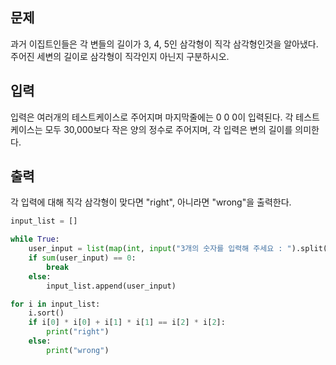 
## 문제

과거 이집트인들은 각 변들의 길이가 3, 4, 5인 삼각형이 직각 삼각형인것을 알아냈다. 주어진 세변의 길이로 삼각형이 직각인지 아닌지 구분하시오.

 

## 입력

입력은 여러개의 테스트케이스로 주어지며 마지막줄에는 0 0 0이 입력된다. 각 테스트케이스는 모두 30,000보다 작은 양의 정수로 주어지며, 각 입력은 변의 길이를 의미한다.

 

## 출력

각 입력에 대해 직각 삼각형이 맞다면 "right", 아니라면 "wrong"을 출력한다.

 
```python
input_list = []

while True:
    user_input = list(map(int, input("3개의 숫자를 입력해 주세요 : ").split()))
    if sum(user_input) == 0:
        break
    else:
        input_list.append(user_input)

for i in input_list:
    i.sort()
    if i[0] * i[0] + i[1] * i[1] == i[2] * i[2]:
        print("right")
    else:
        print("wrong")
```
